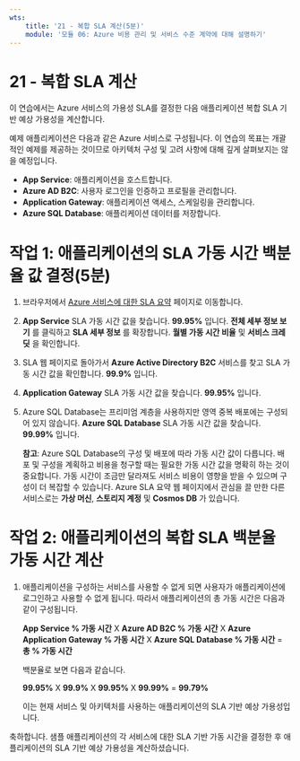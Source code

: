```yaml
---
wts:
    title: '21 - 복합 SLA 계산(5분)'
    module: '모듈 06: Azure 비용 관리 및 서비스 수준 계약에 대해 설명하기'
---
```

# 21 - 복합 SLA 계산

이 연습에서는 Azure 서비스의 가용성 SLA를 결정한 다음 애플리케이션 복합 SLA 기반 예상 가용성을 계산합니다.

예제 애플리케이션은 다음과 같은 Azure 서비스로 구성됩니다. 이 연습의 목표는 개괄적인 예제를 제공하는 것이므로 아키텍처 구성 및 고려 사항에 대해 깊게 살펴보지는 않을 예정입니다.

+ **App Service**: 애플리케이션을 호스트합니다.
+ **Azure AD B2C**: 사용자 로그인을 인증하고 프로필을 관리합니다.
+ **Application Gateway**: 애플리케이션 액세스, 스케일링을 관리합니다. 
+ **Azure SQL Database**: 애플리케이션 데이터를 저장합니다. 

# 작업 1: 애플리케이션의 SLA 가동 시간 백분율 값 결정(5분)

1. 브라우저에서 [Azure 서비스에 대한 SLA 요약](https://azure.microsoft.com/ko-kr/support/legal/sla/summary/) 페이지로 이동합니다.

2. **App Service** SLA 가동 시간 값을 찾습니다. **99.95%** 입니다. **전체 세부 정보 보기** 를 클릭하고 **SLA 세부 정보** 를 확장합니다. **월별 가동 시간 비율** 및 **서비스 크레딧** 을 확인합니다.

3. SLA 웹 페이지로 돌아가서 **Azure Active Directory B2C** 서비스를 찾고 SLA 가동 시간 값을 확인합니다. **99.9%** 입니다. 

4. **Application Gateway** SLA 가동 시간 값을 찾습니다. **99.95%** 입니다. 

5. Azure SQL Database는 프리미엄 계층을 사용하지만 영역 중복 배포에는 구성되어 있지 않습니다. **Azure SQL Database** SLA 가동 시간 값을 찾습니다. **99.99%** 입니다. 

    **참고**: Azure SQL Database의 구성 및 배포에 따라 가동 시간 값이 다릅니다. 배포 및 구성을 계획하고 비용을 청구할 때는 필요한 가동 시간 값을 명확히 하는 것이 중요합니다. 가동 시간이 조금만 달라져도 서비스 비용이 영향을 받을 수 있으며 구성이 더 복잡할 수 있습니다. Azure SLA 요약 웹 페이지에서 관심을 끌 만한 다른 서비스로는 **가상 머신**, **스토리지 계정** 및 **Cosmos DB** 가 있습니다.

# 작업 2: 애플리케이션의 복합 SLA 백분율 가동 시간 계산

1. 애플리케이션을 구성하는 서비스를 사용할 수 없게 되면 사용자가 애플리케이션에 로그인하고 사용할 수 없게 됩니다. 따라서 애플리케이션의 총 가동 시간은 다음과 같이 구성됩니다.

    **App Service % 가동 시간** X **Azure AD B2C % 가동 시간** X **Azure Application Gateway % 가동 시간** X **Azure SQL Database % 가동 시간** = **총 % 가동 시간**

    백분율로 보면 다음과 같습니다.

    **99.95%** X **99.9%** X **99.95%** X **99.99%** = **99.79%**

    이는 현재 서비스 및 아키텍처를 사용하는 애플리케이션의 SLA 기반 예상 가용성입니다.

축하합니다. 샘플 애플리케이션의 각 서비스에 대한 SLA 기반 가동 시간을 결정한 후 애플리케이션의 SLA 기반 예상 가용성을 계산하셨습니다.
